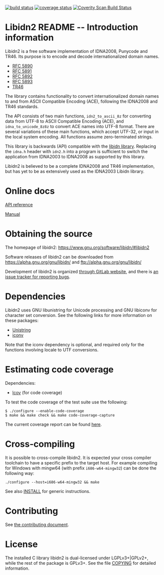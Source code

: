 [![build status](https://gitlab.com/libidn/libidn2/badges/master/build.svg)](https://gitlab.com/libidn/libidn2/pipelines)
[![coverage status](https://gitlab.com/libidn/libidn2/badges/master/coverage.svg)](https://libidn.gitlab.io/libidn2/coverage)
[![Coverity Scan Build Status](https://scan.coverity.com/projects/12080/badge.svg)](https://scan.coverity.com/projects/libidn2)


# Libidn2 README -- Introduction information

Libidn2 is a free software implementation of IDNA2008, Punycode and TR46.
Its purpose is to encode and decode internationalized domain names.

 * [RFC 5890](https://tools.ietf.org/html/rfc5890)
 * [RFC 5891](https://tools.ietf.org/html/rfc5891)
 * [RFC 5892](https://tools.ietf.org/html/rfc5892)
 * [RFC 5893](https://tools.ietf.org/html/rfc5893)
 * [TR46](http://www.unicode.org/reports/tr46/)

The library contains functionality to convert internationalized domain names
to and from ASCII Compatible Encoding (ACE), following the IDNA2008 and TR46
standards.

The API consists of two main functions, ```idn2_to_ascii_8z``` for converting data
from UTF-8 to ASCII Compatible Encoding (ACE), and ```idna_to_unicode_8z8z``` to convert
ACE names into UTF-8 format. There are several variations of these main
functions, which accept UTF-32, or input in the local system encoding. All
functions assume zero-terminated strings.

This library is backwards (API) compatible with the [libidn library](https://www.gnu.org/software/libidn/).
Replacing the ```idna.h``` header with ```idn2.h``` into a program is
sufficient to switch the application from IDNA2003 to IDNA2008 as supported
by this library.

Libidn2 is believed to be a complete IDNA2008 and TR46 implementation,
but has yet to be as extensively used as the IDNA2003 Libidn library.


# Online docs

[API reference](https://libidn.gitlab.io/libidn2/reference/api-index-full.html)

[Manual](https://libidn.gitlab.io/libidn2/manual/libidn2.html)


# Obtaining the source

The homepage of libidn2: https://www.gnu.org/software/libidn/#libidn2

Software releases of libidn2 can be downloaded from
https://alpha.gnu.org/gnu/libidn/ and ftp://alpha.gnu.org/gnu/libidn/

Development of libidn2 is organized [through GitLab website](https://gitlab.com/libidn/libidn2),
and there is [an issue tracker for reporting bugs](https://gitlab.com/libidn/libidn2/issues).


# Dependencies

Libidn2 uses GNU libunistring for Unicode processing and GNU libiconv
for character set conversion.  See the following links for more
information on these packages:

 * [Unistring](https://www.gnu.org/software/libunistring/)
 * [iconv](https://www.gnu.org/software/libiconv/)

Note that the iconv dependency is optional, and required only for the
functions involving locale to UTF conversions.


# Estimating code coverage

Dependencies:
 * [lcov](https://linux-test-project.github.io/) (for code coverage)

To test the code coverage of the test suite use the following:
```
$ ./configure --enable-code-coverage
$ make && make check && make code-coverage-capture
```

The current coverage report can be found [here](https://libidn.gitlab.io/libidn2/coverage/).


# Cross-compiling

It is possible to cross-compile libidn2. It is expected your cross compiler
toolchain to have a specific prefix to the target host. For example
compiling for Windows with mingw64 (with prefix ```i686-w64-mingw32```)
can be done the following way:

```
./configure --host=i686-w64-mingw32 && make
```

See also [INSTALL](INSTALL) for generic instructions.


# Contributing

See [the contributing document](CONTRIBUTING.md).


# License

The installed C library libidn2 is dual-licensed under LGPLv3+|GPLv2+,
while the rest of the package is GPLv3+.  See the file [COPYING](COPYING)
for detailed information.

